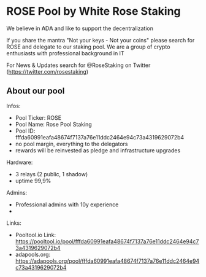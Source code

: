 # ROSE Pool by White Rose Staking

We believe in ₳D₳ and like to support the decentralization

If you share the mantra "Not your keys - Not your coins" please search for ROSE and delegate to our staking pool.
We are a group of crypto enthusiasts with professional background in IT

For News & Updates search for @RoseStaking on Twitter (https://twitter.com/rosestaking)

## About our pool

Infos:
- Pool Ticker: ROSE
- Pool Name: Rose Pool Staking
- Pool ID: fffda60991eafa48674f7137a76e11ddc2464e94c73a4319629072b4
- no pool margin, everything to the delegators
- rewards will be reinvested as pledge and infrastructure upgrades

Hardware:
- 3 relays (2 public, 1 shadow)
- uptime 99,9%

Admins:
- Professional admins with 10y experience
- 
Links:
- Pooltool.io Link: https://pooltool.io/pool/fffda60991eafa48674f7137a76e11ddc2464e94c73a4319629072b4
- adapools.org: https://adapools.org/pool/fffda60991eafa48674f7137a76e11ddc2464e94c73a4319629072b4
